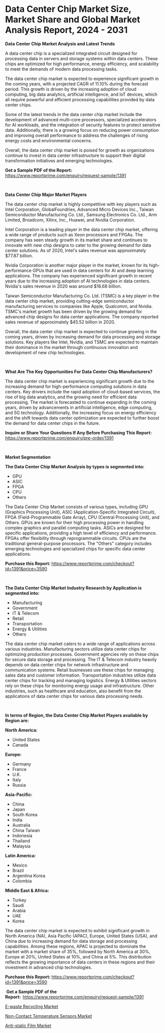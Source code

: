 <p><h1>Data Center Chip Market Size, Market Share and Global Market Analysis Report, 2024 - 2031</h1></p><p><strong>Data Center Chip Market Analysis and Latest Trends</strong></p>
<p><p>A data center chip is a specialized integrated circuit designed for processing data in servers and storage systems within data centers. These chips are optimized for high performance, energy efficiency, and scalability to meet the demands of modern data processing tasks.</p><p>The data center chip market is expected to experience significant growth in the coming years, with a projected CAGR of 11.10% during the forecast period. This growth is driven by the increasing adoption of cloud computing, big data analytics, artificial intelligence, and IoT devices, which all require powerful and efficient processing capabilities provided by data center chips.</p><p>Some of the latest trends in the data center chip market include the development of advanced multi-core processors, specialized accelerators for AI workloads, and the integration of security features to protect sensitive data. Additionally, there is a growing focus on reducing power consumption and improving overall performance to address the challenges of rising energy costs and environmental concerns.</p><p>Overall, the data center chip market is poised for growth as organizations continue to invest in data center infrastructure to support their digital transformation initiatives and emerging technologies.</p></p>
<p><strong>Get a Sample PDF of the Report:&nbsp;</strong> <a href="https://www.reportprime.com/enquiry/request-sample/1391">https://www.reportprime.com/enquiry/request-sample/1391</a></p>
<p>&nbsp;</p>
<p><strong>Data Center Chip Major Market Players</strong></p>
<p><p>The data center chip market is highly competitive with key players such as Intel Corporation, GlobalFoundries, Advanced Micro Devices Inc., Taiwan Semiconductor Manufacturing Co. Ltd., Samsung Electronics Co. Ltd., Arm Limited, Broadcom, Xilinx, Inc., Huawei, and Nvidia Corporation. </p><p>Intel Corporation is a leading player in the data center chip market, offering a wide range of products such as Xeon processors and FPGAs. The company has seen steady growth in its market share and continues to innovate with new chip designs to cater to the growing demand for data center solutions. As of 2020, Intel's sales revenue was approximately $77.87 billion.</p><p>Nvidia Corporation is another major player in the market, known for its high-performance GPUs that are used in data centers for AI and deep learning applications. The company has experienced significant growth in recent years due to the increasing adoption of AI technologies in data centers. Nvidia's sales revenue in 2020 was around $16.68 billion.</p><p>Taiwan Semiconductor Manufacturing Co. Ltd. (TSMC) is a key player in the data center chip market, providing cutting-edge semiconductor manufacturing services to companies like Apple, Qualcomm, and Nvidia. TSMC's market growth has been driven by the growing demand for advanced chip designs for data center applications. The company reported sales revenue of approximately $45.52 billion in 2020.</p><p>Overall, the data center chip market is expected to continue growing in the coming years, driven by increasing demand for data processing and storage solutions. Key players like Intel, Nvidia, and TSMC are expected to maintain their dominance in the market through continuous innovation and development of new chip technologies.</p></p>
<p>&nbsp;</p>
<p><strong>What Are The Key Opportunities For Data Center Chip Manufacturers?</strong></p>
<p><p>The data center chip market is experiencing significant growth due to the increasing demand for high-performance computing solutions in data centers. Key drivers include the rapid adoption of cloud-based services, the rise of big data analytics, and the growing need for efficient data processing. The market is forecasted to continue expanding in the coming years, driven by advancements in artificial intelligence, edge computing, and 5G technology. Additionally, the increasing focus on energy efficiency and the shift towards data center optimization are expected to further boost the demand for data center chips in the future.</p></p>
<p><strong>Inquire or Share Your Questions If Any Before Purchasing This Report:</strong> <a href="https://www.reportprime.com/enquiry/pre-order/1391">https://www.reportprime.com/enquiry/pre-order/1391</a></p>
<p>&nbsp;</p>
<p><strong>Market Segmentation</strong></p>
<p><strong>The Data Center Chip Market Analysis by types is segmented into:</strong></p>
<p><ul><li>GPU</li><li>ASIC</li><li>FPGA</li><li>CPU</li><li>Others</li></ul></p>
<p><p>The Data Center Chip Market consists of various types, including GPU (Graphics Processing Unit), ASIC (Application-Specific Integrated Circuit), FPGA (Field-Programmable Gate Array), CPU (Central Processing Unit), and Others. GPUs are known for their high processing power in handling complex graphics and parallel computing tasks. ASICs are designed for specific applications, providing a high level of efficiency and performance. FPGAs offer flexibility through reprogrammable circuits. CPUs are the traditional general-purpose processors. The "Others" category includes emerging technologies and specialized chips for specific data center applications.</p></p>
<p><strong>Purchase this Report:&nbsp;</strong><a href="https://www.reportprime.com/checkout?id=1391&price=3590">https://www.reportprime.com/checkout?id=1391&price=3590</a></p>
<p>&nbsp;</p>
<p><strong>The Data Center Chip Market Industry Research by Application is segmented into:</strong></p>
<p><ul><li>Manufacturing</li><li>Government</li><li>IT & Telecom</li><li>Retail</li><li>Transportation</li><li>Energy & Utilities</li><li>Others</li></ul></p>
<p><p>The data center chip market caters to a wide range of applications across various industries. Manufacturing sectors utilize data center chips for optimizing production processes. Government agencies rely on these chips for secure data storage and processing. The IT & Telecom industry heavily depends on data center chips for network infrastructure and communication systems. Retail businesses use these chips for managing sales data and customer information. Transportation industries utilize data center chips for tracking and managing logistics. Energy & Utilities sectors rely on these chips for monitoring energy usage and infrastructure. Other industries, such as healthcare and education, also benefit from the applications of data center chips for various data processing needs.</p></p>
<p>&nbsp;</p>
<p><strong>In terms of Region, the Data Center Chip Market Players available by Region are:</strong></p>
<p>
    <p> <strong> North America: </strong>
        <ul>
            <li>United States</li>
            <li>Canada</li>
        </ul>
        </p> 
    <p> <strong> Europe: </strong>
        <ul>
            <li>Germany</li>
            <li>France</li>
            <li>U.K.</li>
            <li>Italy</li>
            <li>Russia</li>
        </ul>
        </p> 
    <p> <strong> Asia-Pacific: </strong>
        <ul>
            <li>China</li>
            <li>Japan</li>
            <li>South Korea</li>
            <li>India</li>
            <li>Australia</li>
            <li>China Taiwan</li>
            <li>Indonesia</li>
            <li>Thailand</li>
            <li>Malaysia</li>
        </ul>
        </p> 
    <p> <strong> Latin America: </strong>
        <ul>
            <li>Mexico</li>
            <li>Brazil</li>
            <li>Argentina Korea</li>
            <li>Colombia</li>
        </ul>
        </p> 
    <p> <strong> Middle East & Africa: </strong>
        <ul>
            <li>Turkey</li>
            <li>Saudi</li>
            <li>Arabia</li>
            <li>UAE</li>
            <li>Korea</li>
        </ul>
    </p>
    </p>
<p><p>The data center chip market is expected to exhibit significant growth in North America (NA), Asia Pacific (APAC), Europe, United States (USA), and China due to increasing demand for data storage and processing capabilities. Among these regions, APAC is projected to dominate the market with a market share of 35%, followed by North America at 30%, Europe at 20%, United States at 10%, and China at 5%. This distribution reflects the growing importance of data centers in these regions and their investment in advanced chip technologies.</p></p>
<p><strong>Purchase this Report: </strong><a href="https://www.reportprime.com/checkout?id=1391&price=3590">https://www.reportprime.com/checkout?id=1391&price=3590</a></p>
<p>&nbsp;<strong>Get a Sample PDF of the Report:&nbsp;&nbsp;</strong><a href="https://www.reportprime.com/enquiry/request-sample/1391">https://www.reportprime.com/enquiry/request-sample/1391</a></p>
<p><strong></strong></p>
<p><p><a href="https://www.linkedin.com/pulse/e-waste-recycling-market-size-global-industry-overview-segmentation-isx9c?trackingId=VhTv6mDjk%2BQHTdQ0XBq8sw%3D%3D">E-waste Recycling Market</a></p><p><a href="https://www.linkedin.com/pulse/non-contact-temperature-sensors-market-size-growth-forecast-bnvlc?trackingId=LY96Hma9e2USVNEn2XQHgw%3D%3D">Non-Contact Temperature Sensors Market</a></p><p><a href="https://www.linkedin.com/pulse/anti-static-film-market-insights-players-forecast-till-2031-mileele-jtdkc?trackingId=sHYCsrmtXlXqWTHpHyZiuw%3D%3D">Anti-static Film Market</a></p></p>